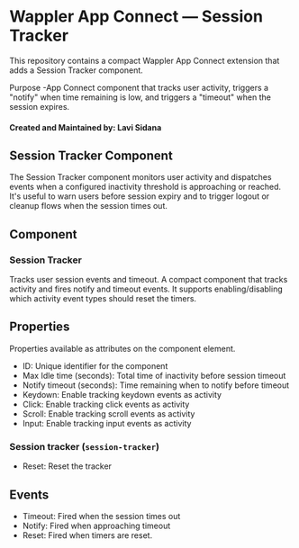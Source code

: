 # Wappler App Connect — Session Tracker

This repository contains a compact Wappler App Connect extension that adds a Session Tracker component.

Purpose
-App Connect component that tracks user activity, triggers a "notify" when time remaining is low, and triggers a "timeout" when the session expires.

#### Created and Maintained by: Lavi Sidana

## Session Tracker Component
The Session Tracker component monitors user activity and dispatches events when a configured inactivity threshold is approaching or reached. It's useful to warn users before session expiry and to trigger logout or cleanup flows when the session times out.

## Component

### Session Tracker
Tracks user session events and timeout. A compact component that tracks activity and fires notify and timeout events. It supports enabling/disabling which activity event types should reset the timers.

## Properties
Properties available as attributes on the component element.

- ID: Unique identifier for the component
- Max Idle time (seconds): Total time of inactivity before session timeout
- Notify timeout (seconds): Time remaining when to notify before timeout
- Keydown: Enable tracking keydown events as activity
- Click: Enable tracking click events as activity
- Scroll: Enable tracking scroll events as activity
- Input: Enable tracking input events as activity

### Session tracker (`session-tracker`)
- Reset: Reset the tracker

## Events

- Timeout: Fired when the session times out
- Notify: Fired when approaching timeout
- Reset: Fired when timers are reset.
